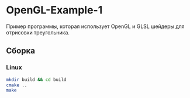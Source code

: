 # OpenGL-Example-1

Пример программы, которая использует OpenGL и GLSL шейдеры для отрисовки треугольника.

## Сборка

### Linux
```bash
mkdir build && cd build
cmake ..
make
```

